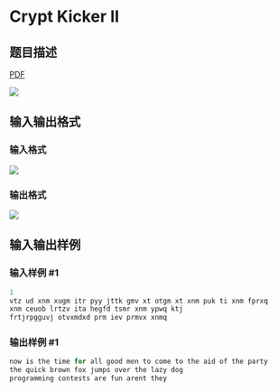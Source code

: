 # Crypt Kicker II

## 题目描述

[problemUrl]: https://uva.onlinejudge.org/index.php?option=com_onlinejudge&Itemid=8&category=10&page=show_problem&problem=791

[PDF](https://uva.onlinejudge.org/external/8/p850.pdf)

![](https://cdn.luogu.com.cn/upload/vjudge_pic/UVA850/adfccbc5f95a24859fb31e0e6621632953f42adc.png)

## 输入输出格式

### 输入格式

![](https://cdn.luogu.com.cn/upload/vjudge_pic/UVA850/7bbde6d90e515dc04d0f5cdff980dd1ccd72adbc.png)

### 输出格式

![](https://cdn.luogu.com.cn/upload/vjudge_pic/UVA850/e87c04d60102dad07b2adfefbeb628709af98dd6.png)

## 输入输出样例

### 输入样例 #1

```cpp
1
vtz ud xnm xugm itr pyy jttk gmv xt otgm xt xnm puk ti xnm fprxq
xnm ceuob lrtzv ita hegfd tsmr xnm ypwq ktj
frtjrpgguvj otvxmdxd prm iev prmvx xnmq
```


### 输出样例 #1

```cpp
now is the time for all good men to come to the aid of the party
the quick brown fox jumps over the lazy dog
programming contests are fun arent they
```


